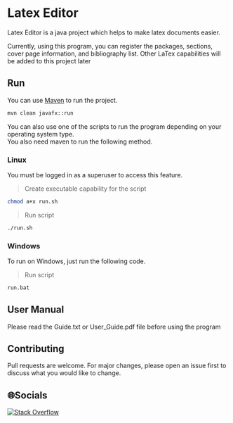 # Latex Editor

Latex Editor is a java project which helps to make latex documents easier.

Currently, using this program, you can register the packages, sections, cover page information, and bibliography list.
Other LaTex capabilities will be added to this project later

## Run

You can use [Maven](https://maven.apache.org/) to run the project.

```bash
mvn clean javafx::run
```
You can also use one of the scripts to run the program depending on your operating system type.     
You also need maven to run the following method.

### Linux
You must be logged in as a superuser to access this feature.
>Create executable capability for the script
```bash
chmod a+x run.sh 
```
> Run script
```bash
./run.sh
```

### Windows
To run on Windows, just run the following code.
> Run script
```bash
run.bat
```

## User Manual
Please read the Guide.txt or User_Guide.pdf file before using the program

## Contributing
Pull requests are welcome. For major changes, please open an issue first to discuss what you would like to change.

## 🌐Socials
[![Stack Overflow](https://img.shields.io/badge/-Stackoverflow-FE7A16?logo=stack-overflow&logoColor=white)](https://stackoverflow.com/story/alireza-sadeghi)

